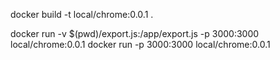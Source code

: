 docker build -t local/chrome:0.0.1 .

docker run -v $(pwd)/export.js:/app/export.js -p 3000:3000 local/chrome:0.0.1
docker run -p 3000:3000 local/chrome:0.0.1